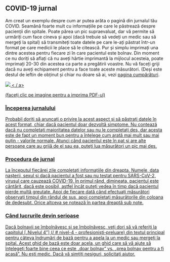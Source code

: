 ## COVID-19 jurnal

Am creat un exemplu despre cum ar putea arăta o pagină din jurnalul tău COVID. Seamănă foarte mult cu informațiile pe care le păstrează despre pacienții din spitale. Poate părea un pic supraevaluat, dar vă permite să urmăriți cum face cineva și apoi (dacă trebuie să vedeți un medic sau să mergeți la spital) să transmiteți toate datele pe care le-ați păstrat într-un format pe care medicii le place să le citească. Pur și simplu imprimați una dintre acestea pentru fiecare zi în care pacientul este bolnav. Din moment ce nu doriți să aflați că nu aveți hârtie imprimantă la mijlocul acesteia, poate imprimați 20-30 din acestea ca parte a pregătirii voastre. Nu vă faceți griji dacă nu aveți echipament pentru a face toate aceste măsurători. (Deși este destul de ieftin de obținut și chiar nu doare să ai, vezi [pagina cumpărături](/cumpărături).

<a href="/images/covid-diary.pdf"> <img style = "border: 2px negru solid; drop-shadow (16px 16px 10px negru)" src = "/ images / covid-diary.png"> < / a>

(faceți clic pe imagine pentru a imprima PDF-ul)

### Începerea jurnalului

Probabil doriți să aruncați o privire la acest aspect și să păstrați datele în acest format, chiar dacă pacientul doar dezvoltă simptome. Nu contează dacă nu completați majoritatea datelor sau nu le completați des, dar acesta este de fapt un moment bun pentru a înțelege cum arată mai mult sau mai puțin - valorile normale. Atunci când pacientul este în pat și are alte persoane care au grijă de el sau ea, puteți lua măsurători un pic mai des.

### Procedura de jurnal

La începutul fiecărei zile completați informațiile din dreapta. Numele, data nașterii, sexul și dacă pacientul a fost sau nu testat pentru SARS-CoV-2, virusul care cauzează COVID-19. În primul rând, dimineața, pacientul este cântărit, dacă este posibil, astfel încât puteți vedea în timp dacă pacientul pierde multă greutate. Apoi de fiecare dată când efectuați măsurători observați timpul din rândul de sus, apoi completați măsurătorile din coloana de dedesubt. Orice altceva se notează în partea dreaptă sub note.

### Când lucrurile devin serioase

Dacă bolnavii se îmbolnăvesc și se îmbolnăvesc, veți dori să vă referiți la capitolul [„Nivelul 4”] (/ # nivel-4 - profesioniști-preluare) din textul principal pentru câteva îndrumări de bază pentru a apela la un medic sau mergeți la spital. Acest ghid de bază este doar acela, un ghid care să vă ajute să înțelegeți foarte bine ceea ce este „doar bolnav” vs. „prea bolnav pentru a fi acasă”. Nu ești medic. Dacă vă simțiți nesiguri, solicitați ajutor.
